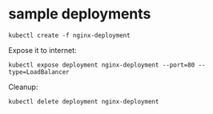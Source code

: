 # sample deployments

```
kubectl create -f nginx-deployment
```

Expose it to internet:

```
kubectl expose deployment nginx-deployment --port=80 --type=LoadBalancer
```

Cleanup:

```
kubectl delete deployment nginx-deployment

```